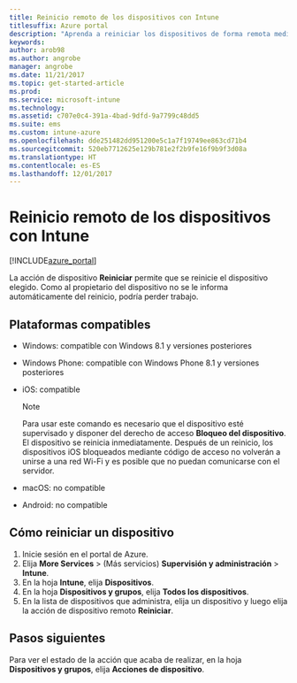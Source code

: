 ```yaml
---
title: Reinicio remoto de los dispositivos con Intune
titlesuffix: Azure portal
description: "Aprenda a reiniciar los dispositivos de forma remota mediante la acción de reinicio del dispositivo."
keywords: 
author: arob98
ms.author: angrobe
manager: angrobe
ms.date: 11/21/2017
ms.topic: get-started-article
ms.prod: 
ms.service: microsoft-intune
ms.technology: 
ms.assetid: c707e0c4-391a-4bad-9dfd-9a7799c48dd5
ms.suite: ems
ms.custom: intune-azure
ms.openlocfilehash: dde251482dd951200e5c1a7f19749ee863cd71b4
ms.sourcegitcommit: 520eb7712625e129b781e2f2b9fe16f9b9f3d08a
ms.translationtype: HT
ms.contentlocale: es-ES
ms.lasthandoff: 12/01/2017
---
```

# <a name="remotely-restart-devices-with-intune"></a>Reinicio remoto de los dispositivos con Intune


[!INCLUDE[azure_portal](./includes/azure_portal.md)]

La acción de dispositivo **Reiniciar** permite que se reinicie el dispositivo elegido. Como al propietario del dispositivo no se le informa automáticamente del reinicio, podría perder trabajo.

## <a name="supported-platforms"></a>Plataformas compatibles

- Windows: compatible con Windows 8.1 y versiones posteriores
- Windows Phone: compatible con Windows Phone 8.1 y versiones posteriores
- iOS: compatible

    > [!Note]  
    > Para usar este comando es necesario que el dispositivo esté supervisado y disponer del derecho de acceso **Bloqueo del dispositivo**. El dispositivo se reinicia inmediatamente. Después de un reinicio, los dispositivos iOS bloqueados mediante código de acceso no volverán a unirse a una red Wi-Fi y es posible que no puedan comunicarse con el servidor.
- macOS: no compatible
- Android: no compatible

## <a name="how-to-restart-a-device"></a>Cómo reiniciar un dispositivo

1. Inicie sesión en el portal de Azure.
2. Elija **More Services** >  (Más servicios) **Supervisión y administración** > **Intune**.
3. En la hoja **Intune**, elija **Dispositivos**.
4. En la hoja **Dispositivos y grupos**, elija **Todos los dispositivos**.
5. En la lista de dispositivos que administra, elija un dispositivo y luego elija la acción de dispositivo remoto **Reiniciar**.

## <a name="next-steps"></a>Pasos siguientes

Para ver el estado de la acción que acaba de realizar, en la hoja **Dispositivos y grupos**, elija **Acciones de dispositivo**.
